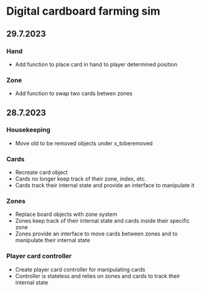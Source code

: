 # Digital cardboard farming sim

## 29.7.2023
### Hand
- Add function to place card in hand to player determined position

### Zone
- Add function to swap two cards betwen zones

## 28.7.2023
### Housekeeping
- Move old to be removed objects under x_toberemoved

### Cards
- Recreate card object
- Cards no longer keep track of their zone, index, etc.
- Cards track their internal state and provide an interface to manipulate it

### Zones
- Replace board objects with zone system
- Zones keep track of their internal state and cards inside their specific zone
- Zones provide an interface to move cards between zones and to manipulate their internal state

### Player card controller
- Create player card controller for manipulating cards
- Controller is stateless and relies on zones and cards to track their internal state
